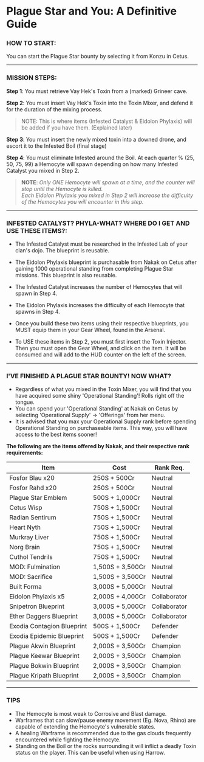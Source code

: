 # Plague Star and You: A Definitive Guide

### HOW TO START:
You can start the Plague Star bounty by selecting it from Konzu in Cetus.

---

### MISSION STEPS:
**Step 1**: You must retrieve Vay Hek's Toxin from a (marked) Grineer cave.

**Step 2**: You must insert Vay Hek's Toxin into the Toxin Mixer, and defend it for the duration of the mixing process.  
> NOTE: This is where items (Infested Catalyst & Eidolon Phylaxis) will be added if you have them. (Explained later)

**Step 3**: You must insert the newly mixed toxin into a downed drone, and escort it to the Infested Boil (final stage)

**Step 4**: You must eliminate Infested around the Boil. At each quarter % (25, 50, 75, 99) a Hemocyte will spawn depending on how many Infested Catalyst you mixed in Step 2. 
> **NOTE**: *Only ONE Hemocyte will spawn at a time, and the counter will stop until the Hemocyte is killed.  
> Each Eidolon Phylaxis you mixed in Step 2 will increase the difficulty of the Hemocytes you will encounter in this step.*
		  
---
		  
### INFESTED CATALYST? PHYLA-WHAT? WHERE DO I GET AND USE THESE ITEMS?:
+ The Infested Catalyst must be researched in the Infested Lab of your clan's dojo. The blueprint is reusable.

+ The Eidolon Phylaxis blueprint is purchasable from Nakak on Cetus after gaining 1000 operational standing from completing Plague Star missions. This blueprint is also reusable.

+ The Infested Catalyst increases the number of Hemocytes that will spawn in Step 4.

+ The Eidolon Phylaxis increases the difficulty of each Hemocyte that spawns in Step 4.

+ Once you build these two items using their respective blueprints, you MUST equip them in your Gear Wheel, found in the Arsenal.

+ To USE these items in Step 2, you must first insert the Toxin Injector. Then you must open the Gear Wheel, and click on the item. It will be consumed and will add to the HUD counter on the left of the screen.

---

### I'VE FINISHED A PLAGUE STAR BOUNTY! NOW WHAT?
+ Regardless of what you mixed in the Toxin Mixer, you will find that you have acquired some shiny 'Operational Standing'! Rolls right off the tongue.
+ You can spend your 'Operational Standing' at Nakak on Cetus by selecting 'Operational Supply' -> 'Offerings' from her menu.
+ It is advised that you max your Operational Supply rank before spending Operational Standing on purchaseable items. This way, you will have access to the best items sooner!

**The following are the items offered by Nakak, and their respective rank requirements:**

| Item | Cost | Rank Req. |
|------|------|-----------|
|Fosfor Blau x20|250S + 500Cr|Neutral|
|Fosfor Rahd x20|250S + 500Cr|Neutral|
|Plague Star Emblem|500S + 1,000Cr|Neutral|
|Cetus Wisp|750S + 1,500Cr|Neutral|
|Radian Sentirum|750S + 1,500Cr|Neutral|
|Heart Nyth|750S + 1,500Cr|Neutral|
|Murkray Liver|750S + 1,500Cr|Neutral|
|Norg Brain|750S + 1,500Cr|Neutral|
|Cuthol Tendrils|750S + 1,500Cr|Neutral|
|MOD: Fulmination|1,500S + 3,500Cr|Neutral|
|MOD: Sacrifice|1,500S + 3,500Cr|Neutral|
|Built Forma|3,000S + 5,000Cr|Neutral|
|Eidolon Phylaxis x5|2,000S + 4,000Cr|Collaborator|
|Snipetron Blueprint|3,000S + 5,000Cr|Collaborator|
|Ether Daggers Blueprint|3,000S + 5,000Cr|Collaborator|
|Exodia Contagion Blueprint|500S + 1,500Cr|Defender|
|Exodia Epidemic Blueprint|500S + 1,500Cr|Defender|
|Plague Akwin Blueprint|2,000S + 3,500Cr|Champion|
|Plague Keewar Blueprint|2,000S + 3,500Cr|Champion|
|Plague Bokwin Blueprint|2,000S + 3,500Cr|Champion|
|Plague Kripath Blueprint|2,000S + 3,500Cr|Champion|

---

### TIPS
+ The Hemocyte is most weak to Corrosive and Blast damage.
+ Warframes that can slow/pause enemy movement (Eg. Nova, Rhino) are capable of extending the Hemocyte's vulnerable states.
+ A healing Warframe is recommended due to the gas clouds frequently encountered while fighting the Hemocyte.
+ Standing on the Boil or the rocks surrounding it will inflict a deadly Toxin status on the player. This can be useful when using Harrow.


